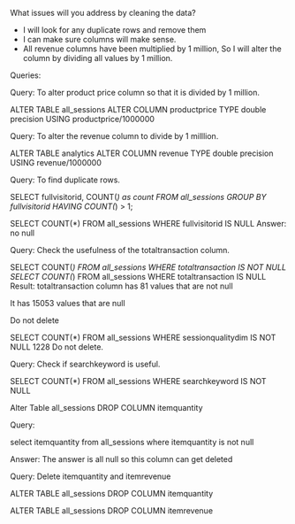What issues will you address by cleaning the data?

- I will look for any duplicate rows and remove them
- I can make sure columns will make sense. 
- All revenue columns have been multiplied by 1 million, So I will alter the column by dividing all values by 1 million.





Queries:

Query: To alter product price column so that it is divided by 1 million.

ALTER TABLE all_sessions 
ALTER COLUMN productprice 
TYPE double precision USING productprice/1000000

Query: To alter the revenue column to divide by 1 milllion. 

ALTER TABLE analytics 
ALTER COLUMN revenue 
TYPE double precision USING revenue/1000000


Query: To find duplicate rows. 

SELECT fullvisitorid, COUNT(*) as count 
FROM all_sessions
GROUP BY fullvisitorid
HAVING COUNT(*) > 1;

SELECT COUNT(*) FROM all_sessions WHERE fullvisitorid IS NULL
Answer: no null

Query: Check the usefulness of the totaltransaction column. 

SELECT COUNT(*) FROM all_sessions WHERE totaltransaction IS NOT NULL
SELECT COUNT(*) FROM all_sessions WHERE totaltransaction IS NULL
Result: totaltransaction column has 81 values that are not null

It has 15053 values that are null 

Do not delete 



SELECT COUNT(*) FROM all_sessions WHERE sessionqualitydim IS NOT NULL
1228
Do not delete.

Query: Check if searchkeyword is useful.

SELECT COUNT(*) FROM all_sessions WHERE searchkeyword IS NOT NULL

Alter Table all_sessions
DROP COLUMN itemquantity 


Query:

select itemquantity from all_sessions
where itemquantity is not null

Answer: The answer is all null so this column can get deleted

Query: Delete itemquantity and itemrevenue

ALTER TABLE all_sessions 
DROP COLUMN itemquantity

ALTER TABLE all_sessions 
DROP COLUMN itemrevenue


